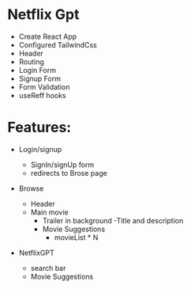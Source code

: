 # Netflix Gpt

- Create React App
- Configured TailwindCss
- Header
- Routing
- Login Form
- Signup Form
- Form Validation
- useReff hooks

# Features:

- Login/signup
  - SignIn/signUp form
  - redirects to Brose page
- Browse

  - Header
  - Main movie
    - Trailer in background
      -Title and description
    - Movie Suggestions
      - movieList \* N

- NetflixGPT
  - search bar
  - Movie Suggestions
